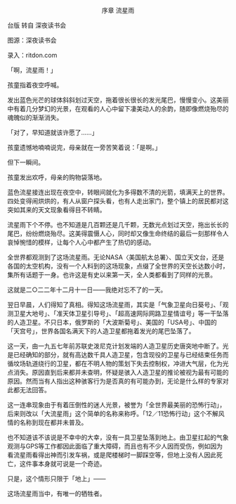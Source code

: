 <p align="center">序章 流星雨</p>

台版 转自 深夜读书会

图源：深夜读书会

录入：ritdon.com

「啊，流星雨！」

孩童指着夜空呼喊。

发出蓝色光芒的球体斜斜划过天空，拖着很长很长的发光尾巴，慢慢变小。这美丽中有着几分梦幻的光景，在观看的人心中留下凄美动人的余韵，随即像燃烧殆尽的魂魄似的渐渐消失。

「对了，早知道就该许愿了……」

孩童遗憾地喃喃说完，母亲就在一旁苦笑着说：「是啊。」

但下一瞬间。

孩童发出欢呼，母亲的购物袋落地。

蓝色流星接连出现在夜空中，转眼间就化为多得数不清的光箭，填满天上的世界。四处变得闹烘烘的，有人从窗户探头看，也有人走出家门，整个镇上的居民都对这突如其来的天文现象看得目不转睛。

流星雨下个不停。也不知道是几百颗还是几千颗，无数光点划过天空，拖出长长的尾巴，纷纷燃烧殆尽。这美得震慑人心，同时却又像生命终结的最后一刻那样令人哀悼惋惜的模样，让每个人心中都产生了热切的感动。

全世界都观测到了这场流星雨。无论NASA〈美国航太总署〉、国立天文台，还是各国的太空机构，没有一个人料到的这场现象，点缀了全世界的天空长达数小时，集所有话题于一身。也许这是有史以来第一天，全人类都看到了同样的光景。

这就是二○二二年十二月十一日——我绝对忘不了的一天。

翌日早晨，人们得知了真相。得知这场流星雨，其实是「气象卫星向日葵号」、「观测卫星大地号」、「准天体卫星引导号」、「超高速网际网路卫星情谊号」等一干坠落的人造卫星。不只日本，俄罗斯的「大波斯菊号」、美国的「USA号」、中国的「天宫号」，世界各国名满天下的人造卫星都拖着发光的尾巴坠落了。

这一天，由一九五七年前苏联史泼尼克计划发端的人造卫星历史唐突地中断了。光是已经确知的部分，就有高达数千具人造卫星，包含现役的卫星与已经结束任务而循坟场轨道绕行的卫星，都在不明人物的策划下失去控制权，冲进大气层，化为光点消失。原因直到后来都并未查明，怀疑是骇入人造卫星的推论被视为最有可能的原因。然而当有人指出这种骇客行为是否真的有可能办到，无论是什么样的专家对此都无法回答。

这一连串现象由于有着压倒性的迷人光景，被誉为「全世界最美丽的恐怖行动」，后来则改以「大流星雨」这个简单的名称来称呼。「12／11恐怖行动」这个不解风情的名称到现在都并未普及。

也不知道该不该说是不幸中的大幸，没有一具卫星坠落到地上。由卫星扛起的气象观测与GPS等工作都因此面临了重大障碍，而且也有不少人因而受伤，例如因为看流星雨看得出神而引发车祸，或是爬楼梯时一脚踩空等，但地上没有人因此死亡，这件事本身就可说是一个奇迹。

只是，这个情形只限于「地上」——

这场流星雨当中，有唯一的牺牲者。

